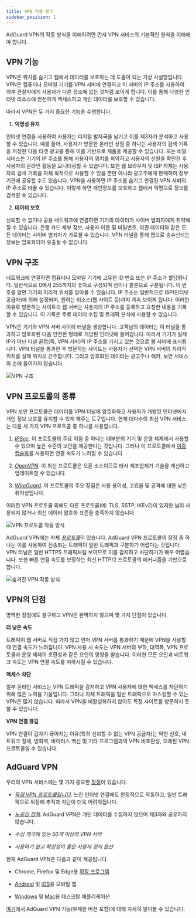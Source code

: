 ```yaml
---
title: VPN 작동 방식
sidebar_position: 1
---
```


AdGuard VPN의 작동 방식을 이해하려면 먼저 VPN 서비스의 기본적인 원칙을 이해해야 합니다.

## VPN 기능

VPN은 위치를 숨기고 웹에서 데이터를 보호하는 데 도움이 되는 가상 사설망입니다. VPN은 컴퓨터나 모바일 기기를 VPN 서버에 연결하고 이 서버의 IP 주소를 사용하여 외부 관찰자에게 사용자가 다른 장소에 있는 것처럼 보이게 합니다. 이를 통해 다양한 인터넷 리소스에 안전하게 액세스하고 개인 데이터를 보호할 수 있습니다.

따라서 VPN은 두 가지 중요한 기능을 수행합니다.

1. **익명성 유지**

인터넷 연결을 사용하여 사용자는 디지털 발자국을 남기고 이를 제3자가 분석하고 사용할 수 있습니다. 예를 들어, 사용자가 방문한 온라인 상점 중 하나는 사용자의 검색 기록을 저장한 다음 타겟 광고를 통해 이를 기반으로 제품을 제공할 수 있습니다. 또는 비밀 서비스는 기기의 IP 주소를 통해 사용자의 위치를 파악하고 사용자의 신원을 확인한 후 사용자의 온라인 활동을 모니터링할 수 있습니다. 또한 웹 브라우저 및 ISP 자체는 사용자의 검색 기록을 자체 목적으로 사용할 수 있을 뿐만 아니라 광고주에게 판매하여 정부 기관에 공유할 수도 있습니다. VPN을 사용하면 IP 주소를 숨기고 연결된 VPN 서버의 IP 주소로 바꿀 수 있습니다. 이렇게 하면 개인정보를 보호하고 웹에서 익명으로 정보를 검색할 수 있습니다.

2. **데이터 보호**

신뢰할 수 없거나 공용 네트워크에 연결하면 기기의 데이터가 사이버 범죄자에게 취약해질 수 있습니다. 은행 카드 세부 정보, 사용자 이름 및 비밀번호, 여권 데이터와 같은 모든 데이터는 사이버 범죄자가 가로챌 수 있습니다. VPN 터널을 통해 웹으로 송수신되는 정보는 암호화되어 유출될 수 없습니다.

## VPN 구조

네트워크에 연결하면 컴퓨터나 모바일 기기에 고유한 ID 번호 또는 IP 주소가 할당됩니다. 일반적으로 0에서 255까지의 숫자로 구성되며 점이나 콜론으로 구분됩니다. 이 번호를 알면 기기의 지리적 위치를 알아볼 수 있습니다. IP 주소는 일반적으로 ISP(인터넷 공급자)에 의해 설정되며, 원하는 리소스(웹 사이트 등)까지 계속 보이게 됩니다. 이러한 이유로 방문하는 사이트의 웹 서버는 사용자의 IP 주소를 등록하고 요청한 내용을 기록할 수 있습니다. 이 기록은 주로 데이터 수집 및 트래픽 분석에 사용할 수 있습니다.

VPN은 기기와 VPN 서버 사이에 터널을 생성합니다. 고객님의 데이터는 이 터널을 통과하고 암호화된 다음 안전한 형태로 개방된 인터넷에 들어갑니다. 따라서 기기가 실제 IP가 아닌 터널 끝점(즉, VPN 서버)의 IP 주소를 가지고 있는 것으로 웹 서버에 표시됩니다. VPN 터널을 통과한 후 방문하는 사이트는 사용자가 선택한 VPN 서버의 지리적 위치를 실제 위치로 간주합니다. 그리고 암호화된 데이터는 광고주나 해커, 보안 서비스의 손에 들어가지 않습니다.

![VPN 구조](https://cdn.adguard.com/public/Adguard/Website/Images/seo/en/how_vpn_3.jpg)

## VPN 프로토콜의 종류

VPN 보안 프로토콜은 데이터를 VPN 터널에 암호화하고 사용자가 개방된 인터넷에서 개인 정보 보호를 유지할 수 있게 해주는 도구입니다. 현재 대다수의 최신 VPN 서비스는 다음 세 가지 VPN 프로토콜 중 하나를 사용합니다.

1. [*IPSec*](https://en.wikipedia.org/wiki/IPsec). 이 프로토콜의 주요 이점 중 하나는 대부분의 기기 및 운영 체제에서 사용할 수 있으며 높은 수준의 보안을 제공한다는 것입니다. 그러나 이 프로토콜에서 [이중 캡슐화](https://en.wikipedia.org/wiki/Encapsulation_(networking))를 사용하면 연결 속도가 느려질 수 있습니다.

2. [*OpenVPN*](https://en.wikipedia.org/wiki/OpenVPN). 이 최신 프로토콜은 오픈 소스이므로 타사 제조업체가 기술을 개선하고 업데이트할 수 있습니다.

3. [*WireGuard*](https://en.wikipedia.org/wiki/WireGuard). 이 프로토콜의 주요 장점은 사용 용이성, 고효율 및 공격에 대한 낮은 취약성입니다.

이러한 VPN 프로토콜 외에도 다른 프로토콜(예: TLS, SSTP, IKEv2)이 있지만 널리 사용되지 않거나 최신 데이터 암호화 표준을 충족하지 않습니다.

![VPN 프로토콜 작동 방식](https://cdn.adguard.com/public/Adguard/Blog/vpn/protocol/4.svg)

AdGuard VPN에는 자체 [*프로토콜*](adguard-vpn-protocol.mdx)이 있습니다. AdGuard VPN 프로토콜의 장점 중 하나는 이를 사용하여 전송되는 트래픽이 일반 트래픽과 구분하기 어렵다는 것입니다. VPN 터널은 일반 HTTPS 트래픽처럼 보이므로 이를 감지하고 차단하기가 매우 어렵습니다. 또한 빠른 연결 속도를 보장하는 최신 HTTP/2 프로토콜의 메커니즘을 기반으로 합니다.

![숨겨진 VPN 작동 방식](https://cdn.adguard.com/public/Adguard/Blog/vpn/protocol/5.svg)

## VPN의 단점

명백한 장점에도 불구하고 VPN은 완벽하지 않으며 몇 가지 단점이 있습니다.

**더 낮은 속도**

트래픽이 웹 서버로 직접 가지 않고 먼저 VPN 서버를 통과하기 때문에 VPN을 사용할 때 연결 속도가 느려집니다. VPN 사용 시 속도는 VPN 서버의 부하, 대역폭, VPN 프로토콜과 운영 체제의 호환성과 같은 요인의 영향을 받습니다. 이러한 모든 요인과 네트워크 속도는 VPN 연결 속도를 저하시킬 수 있습니다.

**액세스 차단**

일부 온라인 서비스는 VPN 트래픽을 감지하고 VPN 사용자에 대한 액세스를 차단하기 위해 많은 노력을 기울입니다. 그러나 자체 트래픽을 일반 트래픽으로 마스킹할 수 있는 VPN은 많지 않습니다. 따라서 VPN을 비활성화하지 않아도 특정 사이트를 방문하지 못할 수 있습니다.

**VPN 연결 끊김**

VPN 연결이 갑자기 끊어지는 이유(특히 신뢰할 수 없는 VPN 공급자)는 약한 신호, 네트워크 정체, 방화벽, 바이러스 백신 및 기타 프로그램과의 VPN 비호환성, 오래된 VPN 프로토콜일 수 있습니다.

## AdGuard VPN

우리의 VPN 서비스에는 몇 가지 중요한 [장점](why-adguard-vpn.md)이 있습니다.

* [*독점 VPN 프로토콜입니다*](adguard-vpn-protocol.mdx). 느린 인터넷 연결에도 안정적으로 작동하고, 일반 트래픽으로 위장해 추적과 차단이 더욱 어려워집니다.

* [*노로깅 정책*](https://adguard-vpn.com/en/privacy.html). AdGuard VPN은 개인 데이터를 수집하지 않으며 제3자와 공유하지 않습니다.

* *수십 개국에 있는 50개 이상의 VPN 서버*

* *사용하기 쉽고 확장성이 좋은 사용자 정의 옵션*

현재 AdGuard VPN은 다음과 같이 제공됩니다.

* Chrome, Firefox 및 Edge용 [확장 프로그램](../adguard-vpn-browser-extension/overview.md)

* [Android](../adguard-vpn-for-android/overview.md) 및 [iOS](../adguard-vpn-for-ios/overview.md)용 모바일 앱

* [Windows](../adguard-vpn-for-windows/overview.md) 및 [Mac](../adguard-vpn-for-mac/overview.md)용 데스크탑 애플리케이션

[여기](https://adguard-vpn.com/en/welcome.html)에서 AdGuard VPN 기능(무제한 버전 포함)에 대해 자세히 알아볼 수 있습니다.
